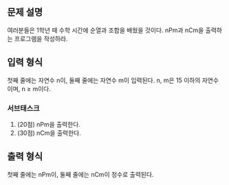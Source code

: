 ## 문제 설명

여러분들은 1학년 때 수학 시간에 순열과 조합을 배웠을 것이다. nPm과 nCm을 출력하는 프로그램을 작성하라.

## 입력 형식

첫째 줄에는 자연수 n이, 둘째 줄에는 자연수 m이 입력된다. n, m은 15 이하의 자연수이며, n ≥ m이다.

### 서브태스크

1. (20점) nPm을 출력한다.
2. (30점) nCm을 출력한다.

## 출력 형식

첫째 줄에는 nPm이, 둘째 줄에는 nCm이 정수로 출력된다.
